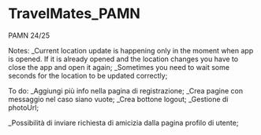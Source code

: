 # TravelMates_PAMN
 PAMN 24/25

Notes:
_Current location update is happening only in the moment when app is opened. If it is already opened and the location changes you have to close the app and open it again;
_Sometimes you need to wait some seconds for the location to be updated correctly;

To do:
_Aggiungi più info nella pagina di registrazione;
_Crea pagine con messaggio nel caso siano vuote;
_Crea bottone logout;
_Gestione di photoUrl;

_Possibilità di inviare richiesta di amicizia dalla pagina profilo di utente;